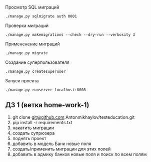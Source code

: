 Просмотр SQL миграций
```
./manage.py sqlmigrate auth 0001
```

Проверка миграций
```
./manage.py makemigrations --check --dry-run --verbosity 3
```

Примененение миграций
```
./manage.py migrate
```

Создание суперпользователя
```
./manage.py createsuperuser 
```

Запуск проекта
```
./manage.py runserver localhost:8008
```


## ДЗ 1 (ветка home-work-1)
1) git clone git@github.com:Antonmikhaylov/testeducation.git
2) pip install -r requirements.txt
3) накатить миграции
4) создать супрюзера
5) поднять проект
6) добавить в модель Банк новые поля
7) создать/применить миграции для этих полей
8) добавить в адмику банков новые поля и поиск по всем полям 
